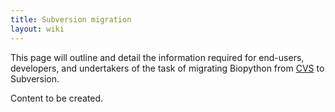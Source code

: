 ```yaml
---
title: Subversion migration
layout: wiki
---
```


This page will outline and detail the information required for
end-users, developers, and undertakers of the task of migrating
Biopython from [CVS](CVS "wikilink") to Subversion.

Content to be created.
